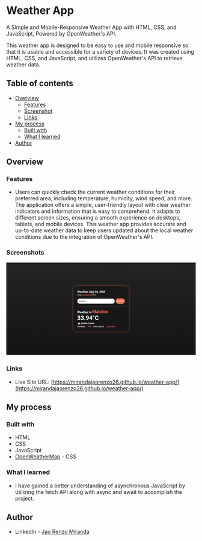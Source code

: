# Weather App

A Simple and Mobile-Responsive Weather App with HTML, CSS, and JavaScript, Powered by OpenWeather's API.

This weather app is designed to be easy to use and mobile responsive so that it is usable and accessible for a variety of devices. It was created using HTML, CSS, and JavaScript, and utilizes OpenWeather's API to retrieve weather data.

## Table of contents

- [Overview](#overview)
  - [Features](#features)
  - [Screenshot](#screenshot)
  - [Links](#links)
- [My process](#my-process)
  - [Built with](#built-with)
  - [What I learned](#what-i-learned)
- [Author](#author)

## Overview

### Features

- Users can quickly check the current weather conditions for their preferred area, including temperature, humidity, wind speed, and more. The application offers a simple, user-friendly layout with clear weather indicators and information that is easy to comprehend. It adapts to different screen sizes, ensuring a smooth experience on desktops, tablets, and mobile devices. This weather app provides accurate and up-to-date weather data to keep users updated about the local weather conditions due to the integration of OpenWeather's API.

### Screenshots

![Desktop Preview](/weather-app.png?raw=true "Desktop Preview")

### Links

- Live Site URL: [https://mirandajaorenzo26.github.io/weather-app/](https://mirandajaorenzo26.github.io/weather-app/)

## My process

### Built with

- HTML
- CSS
- JavaScript
- [OpenWeatherMap](https://openweathermap.org/api) - CSS

### What I learned

- I have gained a better understanding of asynchronous JavaScript by utilizing the fetch API along with async and await to accomplish the project.

## Author

- LinkedIn - [Jao Renzo Miranda](https://www.linkedin.com/in/jao-renzo-miranda/)
